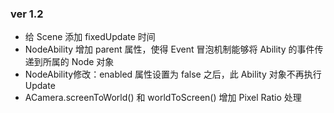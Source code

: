 
### ver 1.2
* 给 Scene 添加 fixedUpdate 时间
* NodeAbility 增加 parent 属性，使得 Event 冒泡机制能够将 Ability 的事件传递到所属的 Node 对象
* NodeAbility修改：enabled 属性设置为 false 之后，此 Ability 对象不再执行 Update
* ACamera.screenToWorld() 和 worldToScreen() 增加 Pixel Ratio 处理
